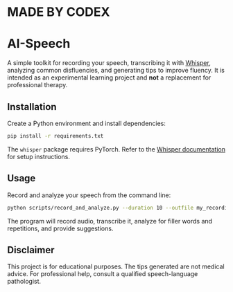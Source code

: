# MADE BY CODEX
# AI-Speech

A simple toolkit for recording your speech, transcribing it with [Whisper](https://github.com/openai/whisper), analyzing common disfluencies, and generating tips to improve fluency. It is intended as an experimental learning project and **not** a replacement for professional therapy.

## Installation

Create a Python environment and install dependencies:

```bash
pip install -r requirements.txt
```

The `whisper` package requires PyTorch. Refer to the [Whisper documentation](https://github.com/openai/whisper) for setup instructions.

## Usage

Record and analyze your speech from the command line:

```bash
python scripts/record_and_analyze.py --duration 10 --outfile my_recording.wav
```

The program will record audio, transcribe it, analyze for filler words and repetitions, and provide suggestions.

## Disclaimer

This project is for educational purposes. The tips generated are not medical advice. For professional help, consult a qualified speech-language pathologist.
